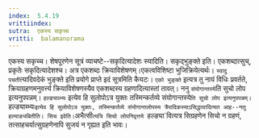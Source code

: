 ```yaml
---
index:  5.4.19
vrittiindex: 
sutra:  एकस्य सकृच्च
vritti:  balamanorama 
---
```


एकस्य सकृच्च। शेषपूरणेन सूत्रं व्याचष्टे--सकृदित्यादेशः स्यादिति। सकृद्भुङ्क्ते इति। एकशब्दात्सुच्, प्रकृतेः सकृदित्यादेशश्च। अत्र एकशब्दः क्रियाविशेषणम्।एकत्वविशिष्टा भुजिक्रियेत्यर्थः। `स्वादु पचती`त्यादिवदेकं भुङ्क्ते इति प्रयोगे प्राप्ते इदं सूत्रमिति कैयटः। `एको भुङ्क्ते` इत्यत्र तु नायं विधिः प्रवर्तते, क्रियाग्रहणमनुवर्त्त्य क्रियाविशेषणस्यैव एकशब्दस्य ग्रहणादित्यास्तां तावत्। ननु `संयोगान्तस्ये`ति सुचो लोप इत्यनुपपन्नम्। `हल्ङ्याब्भ्यः` इत्येव हि सुलोपोऽत्र युक्तः तस्मिन्कर्तव्ये संयोगान्तस्ये`ति सुचो लोप इत्यनुपपन्नम्। `हल्ङ्याब्भ्यः` इत्येव हि सुलोपोऽत्र युक्तः, तस्मिन्कर्तव्ये संयोगान्तलोपस्य त्रैपादिकस्याऽसिद्धत्वादित्यत आह--नतु हल्याङ्यबितीति। सिच इवेति। `अभैत्सी`त्यत्रि सिचो लोपनिवृत्तये `हल्ङ्या`वित्यत्र सिग्रहणेन सिचो न ग्रहणं, तत्साहचर्यात्सुग्रहणेनापि सुजयं न गृह्यत इति भावः। 

